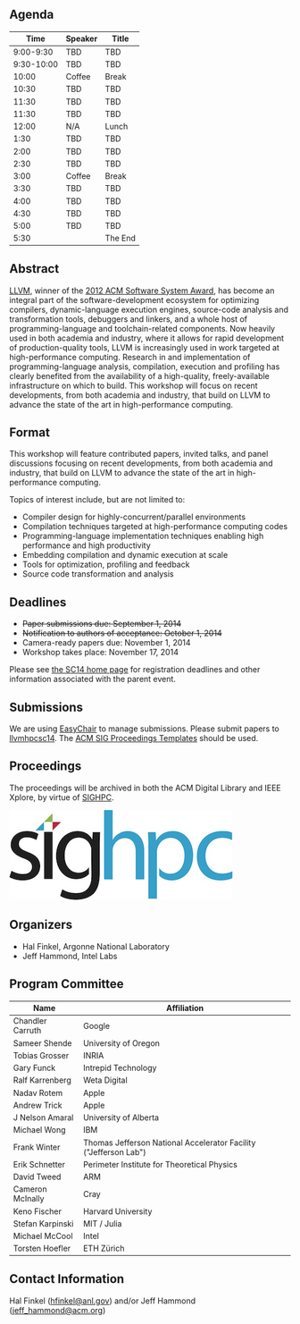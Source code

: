 ## Agenda
|Time|Speaker|Title|
|----|-----------|-----------|
|9:00-9:30|TBD|TBD|
|9:30-10:00|TBD|TBD|
|10:00|Coffee|Break|
|10:30|TBD|TBD|
|11:30|TBD|TBD|
|11:30|TBD|TBD|
|12:00|N/A|Lunch|
|1:30|TBD|TBD|
|2:00|TBD|TBD|
|2:30|TBD|TBD|
|3:00|Coffee|Break|
|3:30|TBD|TBD|
|4:00|TBD|TBD|
|4:30|TBD|TBD|
|5:00|TBD|TBD|
|5:30||The End|

## Abstract
[LLVM](http://llvm.org/), winner of the [2012 ACM Software System Award](http://awards.acm.org/software_system/), has become an integral part of the software-development ecosystem for optimizing compilers, dynamic-language execution engines, source-code analysis and transformation tools, debuggers and linkers, and a whole host of programming-language and toolchain-related components. Now heavily used in both academia and industry, where it allows for rapid development of production-quality tools, LLVM is increasingly used in work targeted at high-performance computing. Research in and implementation of programming-language analysis, compilation, execution and profiling has clearly benefited from the availability of a high-quality, freely-available infrastructure on which to build. This workshop will focus on recent developments, from both academia and industry, that build on LLVM to advance the state of the art in high-performance computing.

## Format
This workshop will feature contributed papers, invited talks, and panel discussions focusing on recent developments, from both academia and industry, that build on LLVM to advance the state of the art in high-performance computing.

Topics of interest include, but are not limited to: 
* Compiler design for highly-concurrent/parallel environments
* Compilation techniques targeted at high-performance computing codes
* Programming-language implementation techniques enabling high performance and high productivity
* Embedding compilation and dynamic execution at scale
* Tools for optimization, profiling and feedback
* Source code transformation and analysis

## Deadlines
* ~~Paper submissions due: September 1, 2014~~
* ~~Notification to authors of acceptance: October 1, 2014~~
* Camera-ready papers due: November 1, 2014 
* Workshop takes place: November 17, 2014

Please see [the SC14 home page](http://sc14.supercomputing.org/) for registration deadlines and other information associated with the parent event.

## Submissions
We are using [EasyChair](https://www.easychair.org) to manage submissions. Please submit papers to [llvmhpcsc14](https://www.easychair.org/conferences/?conf=llvmhpcsc14).  The [ACM SIG Proceedings Templates](http://www.acm.org/sigs/publications/proceedings-templates) should be used.

## Proceedings 
The proceedings will be archived in both the ACM Digital Library and IEEE Xplore, by virtue of [SIGHPC](http://www.sighpc.org/events/collaboration/scworkshops).

![SIGHPC Logo](https://raw.githubusercontent.com/LLVM-HPC-Workshop/LLVM-HPC-Workshop.github.io/master/images/sighpc_logo_72dpi.jpg)

## Organizers
* Hal Finkel, Argonne National Laboratory
* Jeff Hammond, Intel Labs

## Program Committee
|Name|Affiliation|
|----|-----------|
|Chandler Carruth|Google|
|Sameer Shende|University of Oregon|
|Tobias Grosser|INRIA|
|Gary Funck|Intrepid Technology|
|Ralf Karrenberg|Weta Digital|
|Nadav Rotem|Apple|
|Andrew Trick|Apple|
|J Nelson Amaral|University of Alberta|
|Michael Wong|IBM|
|Frank Winter|Thomas Jefferson National Accelerator Facility ("Jefferson Lab")|
|Erik Schnetter|Perimeter Institute for Theoretical Physics|
|David Tweed|ARM|
|Cameron McInally|Cray|
|Keno Fischer|Harvard University|
|Stefan Karpinski|MIT / Julia|
|Michael McCool|Intel|
|Torsten Hoefler|ETH Zürich|

## Contact Information
Hal Finkel (hfinkel@anl.gov) and/or Jeff Hammond (jeff_hammond@acm.org)

